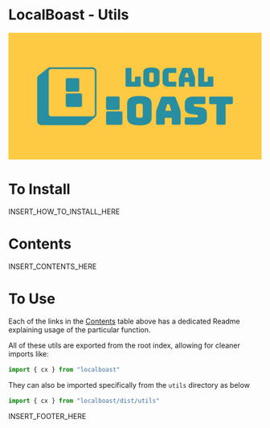 # LocalBoast - Utils

![BannerImage](../../assets/icons/ColourSolidWide.jpeg)

# To Install

INSERT_HOW_TO_INSTALL_HERE

# Contents

INSERT_CONTENTS_HERE

# To Use

Each of the links in the [Contents](#contents) table above has a dedicated Readme explaining usage of the particular function.

All of these utils are exported from the root index, allowing for cleaner imports like:

```javascript
import { cx } from "localboast"
```

They can also be imported specifically from the `utils` directory as below

```javascript
import { cx } from "localboast/dist/utils"
```

INSERT_FOOTER_HERE
